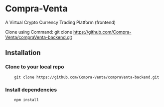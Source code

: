 # Compra-Venta

A Virtual Crypto Currency Trading Platform (frontend)

Clone using Command: git clone https://github.com/Compra-Venta/compraVenta-backend.git

## Installation

### Clone to your local repo

```
    git clone https://github.com/Compra-Venta/compraVenta-backend.git
```

### Install dependencies

```
    npm install
```


